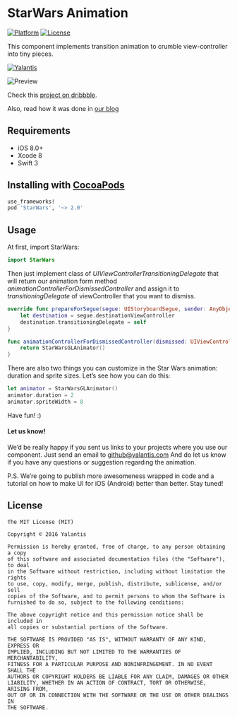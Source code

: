 # StarWars Animation
[![Platform](http://img.shields.io/badge/platform-iOS-blue.svg?style=flat)](http://cocoapods.org/?q=YALSideMenu) [![License](http://img.shields.io/badge/license-MIT-green.svg?style=flat)](https://github.com/Yalantis/Side-Menu.iOS/blob/master/LICENSE)

This component implements transition animation to crumble view-controller into tiny pieces.

[![Yalantis](https://raw.githubusercontent.com/Yalantis/PullToRefresh/develop/PullToRefreshDemo/Resources/badge_dark.png)](https://yalantis.com/?utm_source=github)

![Preview](preview.gif)

Check this <a href="https://dribbble.com/shots/2109991-Star-Wars-App-concept">project on dribbble</a>.

Also, read how it was done in [our blog](https://yalantis.com/blog/uidynamics-uikit-or-opengl-3-types-of-ios-animations-for-the-star-wars/)

## Requirements

- iOS 8.0+
- Xcode 8
- Swift 3

## Installing with [CocoaPods](https://cocoapods.org)

```ruby
use_frameworks!
pod 'StarWars', '~> 2.0'
```

## Usage

At first, import StarWars:

```swift
import StarWars
```

Then just implement class of *UIViewControllerTransitioningDelegate* that will return our animation form method *animationControllerForDismissedController* and assign it to *transitioningDelegate* of viewController that you want to dismiss.

```swift
override func prepareForSegue(segue: UIStoryboardSegue, sender: AnyObject?) {
    let destination = segue.destinationViewController
    destination.transitioningDelegate = self
}

func animationControllerForDismissedController(dismissed: UIViewController) -> UIViewControllerAnimatedTransitioning? {
    return StarWarsGLAnimator()
}
```

There are also two things you can customize in the Star Wars animation: duration and sprite sizes. 
Let’s see how you can do this:

```swift
let animator = StarWarsGLAnimator()
animator.duration = 2
animator.spriteWidth = 8
```

Have fun! :)

#### Let us know!

We’d be really happy if you sent us links to your projects where you use our component. Just send an email to github@yalantis.com And do let us know if you have any questions or suggestion regarding the animation. 

P.S. We’re going to publish more awesomeness wrapped in code and a tutorial on how to make UI for iOS (Android) better than better. Stay tuned!

## License

	The MIT License (MIT)

	Copyright © 2016 Yalantis

	Permission is hereby granted, free of charge, to any person obtaining a copy
	of this software and associated documentation files (the "Software"), to deal
	in the Software without restriction, including without limitation the rights
	to use, copy, modify, merge, publish, distribute, sublicense, and/or sell
	copies of the Software, and to permit persons to whom the Software is
	furnished to do so, subject to the following conditions:

	The above copyright notice and this permission notice shall be included in
	all copies or substantial portions of the Software.

	THE SOFTWARE IS PROVIDED "AS IS", WITHOUT WARRANTY OF ANY KIND, EXPRESS OR
	IMPLIED, INCLUDING BUT NOT LIMITED TO THE WARRANTIES OF MERCHANTABILITY,
	FITNESS FOR A PARTICULAR PURPOSE AND NONINFRINGEMENT. IN NO EVENT SHALL THE
	AUTHORS OR COPYRIGHT HOLDERS BE LIABLE FOR ANY CLAIM, DAMAGES OR OTHER
	LIABILITY, WHETHER IN AN ACTION OF CONTRACT, TORT OR OTHERWISE, ARISING FROM,
	OUT OF OR IN CONNECTION WITH THE SOFTWARE OR THE USE OR OTHER DEALINGS IN
	THE SOFTWARE.

